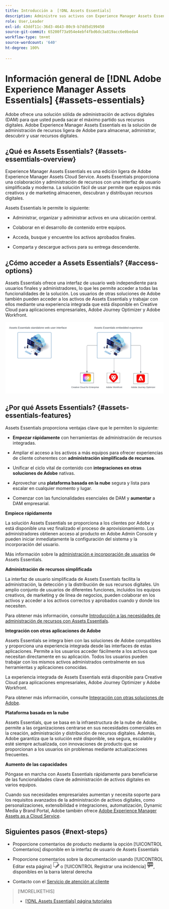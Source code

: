 ```yaml
---
title: Introducción a  [!DNL Assets Essentials]
description: Administre sus activos con Experience Manager Assets Essentials, una herramienta de administración de activos digitales ligera que funciona dentro de las aplicaciones de Experience Cloud.
role: User,Leader
exl-id: 43ddf11c-36d3-4643-80c9-b7dd5d199450
source-git-commit: 65200f73a954e4ebf4fbd6dc3a819acc6e0beda4
workflow-type: tm+mt
source-wordcount: '640'
ht-degree: 100%

---
```


# Información general de [!DNL Adobe Experience Manager Assets Essentials] {#assets-essentials}

<!-- TBD: Update this banner to remove Beta label. 
![Banner image for beta docs](assets/do-not-localize/banner-image-beta-docs.png)

-->

Adobe ofrece una solución sólida de administración de activos digitales (DAM) para que usted pueda sacar el máximo partido sus recursos digitales. Adobe Experience Manager Assets Essentials es la solución de administración de recursos ligera de Adobe para almacenar, administrar, descubrir y usar recursos digitales.

## ¿Qué es Assets Essentials? {#assets-essemtials-overview}

Experience Manager Assets Essentials es una edición ligera de Adobe Experience Manager Assets Cloud Service. Assets Essentials proporciona una colaboración y administración de recursos con una interfaz de usuario simplificada y moderna. La solución fácil de usar permite que equipos más creativos y de marketing almacenen, descubran y distribuyan recursos digitales.

Assets Essentials le permite lo siguiente:

* Administrar, organizar y administrar activos en una ubicación central.

* Colaborar en el desarrollo de contenido entre equipos.

* Acceda, busque y encuentre los activos aprobados finales.

* Comparta y descargue activos para su entrega descendente.

## ¿Cómo acceder a Assets Essentials? {#access-options}

Assets Essentials ofrece una interfaz de usuario web independiente para usuarios finales y administradores, lo que les permite acceder a todas las funcionalidades de la solución. Los usuarios de otras soluciones de Adobe también pueden acceder a los activos de Assets Essentials y trabajar con ellos mediante una experiencia integrada que está disponible en Creative Cloud para aplicaciones empresariales, Adobe Journey Optimizer y Adobe Workfront.

![Integraciones con otras soluciones](assets/assets-essentials-integration.svg)

## ¿Por qué Assets Essentials? {#assets-essentials-features}

Assets Essentials proporciona ventajas clave que le permiten lo siguiente:

* **Empezar rápidamente** con herramientas de administración de recursos integradas.

* Ampliar el acceso a los activos a más equipos para ofrecer experiencias de cliente coherentes con **administración simplificada de recursos**.

* Unificar el ciclo vital de contenido con **integraciones en otras soluciones de Adobe** nativas.

* Aprovechar una **plataforma basada en la nube** segura y lista para escalar en cualquier momento y lugar.

* Comenzar con las funcionalidades esenciales de DAM y **aumentar** a DAM empresarial.

**Empiece rápidamente**

La solución Assets Essentials se proporciona a los clientes por Adobe y está disponible una vez finalizado el proceso de aprovisionamiento. Los administradores obtienen acceso al producto en Adobe Admin Console y pueden iniciar inmediatamente la configuración del sistema y la incorporación del usuario.

Más información sobre la [administración e incorporación de usuarios](deploy-administer.md) de Assets Essentials.

**Administración de recursos simplificada**

La interfaz de usuario simplificada de Assets Essentials facilita la administración, la detección y la distribución de sus recursos digitales. Un amplio conjunto de usuarios de diferentes funciones, incluidos los equipos creativos, de marketing y de línea de negocios, pueden colaborar en los activos y acceder a los activos correctos y aprobados cuando y donde los necesiten.

Para obtener más información, consulte [Introducción a las necesidades de administración de recursos con Assets Essentials](get-started.md).

**Integración con otras aplicaciones de Adobe**

Assets Essentials se integra bien con las soluciones de Adobe compatibles y proporciona una experiencia integrada desde las interfaces de estas aplicaciones. Permite a los usuarios acceder fácilmente a los activos que necesitan directamente en su aplicación. Todos los usuarios pueden trabajar con los mismos activos administrados centralmente en sus herramientas y aplicaciones conocidas.

La experiencia integrada de Assets Essentials está disponible para Creative Cloud para aplicaciones empresariales, Adobe Journey Optimizer y Adobe Workfront.

Para obtener más información, consulte [Integración con otras soluciones de Adobe](integration.md).

**Plataforma basada en la nube**

Assets Essentials, que se basa en la infraestructura de la nube de Adobe, permite a las organizaciones centrarse en sus necesidades comerciales en la creación, administración y distribución de recursos digitales. Además, Adobe garantiza que la solución esté disponible, sea segura, escalable y esté siempre actualizada, con innovaciones de producto que se proporcionan a los usuarios sin problemas mediante actualizaciones frecuentes.

**Aumento de las capacidades**

Póngase en marcha con Assets Essentials rápidamente para beneficiarse de las funcionalidades clave de administración de activos digitales en varios equipos.

Cuando sus necesidades empresariales aumentan y necesita soporte para los requisitos avanzados de la administración de activos digitales, como personalizaciones, extensibilidad e integraciones, automatización, Dynamic Media y Brand Portal, Adobe también ofrece [Adobe Experience Manager Assets as a Cloud Service](https://experienceleague.adobe.com/docs/experience-manager-cloud-service/content/assets/home.html?lang=es).


## Siguientes pasos {#next-steps}

* Proporcione comentarios de producto mediante la opción [!UICONTROL Comentarios] disponible en la interfaz de usuario de Assets Essentials

* Proporcione comentarios sobre la documentación usando [!UICONTROL Editar esta página] ![editar la página](assets/do-not-localize/edit-page.png) o [!UICONTROL Registrar una incidencia] ![crear una incidencia de GitHub](assets/do-not-localize/github-issue.png), disponibles en la barra lateral derecha

* Contacto con el [Servicio de atención al cliente](https://experienceleague.adobe.com/?support-solution=General&amp;lang=es#support)


>[!MORELIKETHIS]
>
>* [[!DNL Assets Essentials] página tutoriales](https://experienceleague.adobe.com/docs/experience-manager-learn/assets-essentials/overview.html?lang=es)
